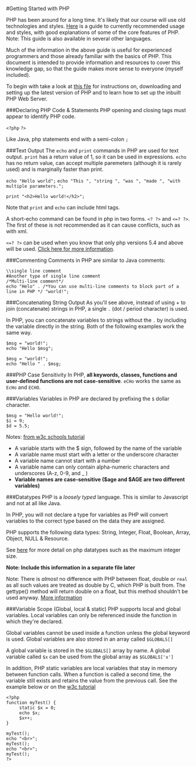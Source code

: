 #Getting Started with PHP

PHP has been around for a long time. It's likely that our course will use old technologies and styles. [Here](http://www.phptherightway.com/) is a guide to currently recommended usage and styles, with good explanations of some of the core features of PHP. Note: This guide is also available in several other languages.

Much of the information in the above guide is useful for experienced programmers and those already familiar with the basics of PHP. This document is intended to provide information and resources to cover this knowledge gap, so that the guide makes more sense to everyone (myself included).

To begin with take a look at [this file](https://github.com/LucidityWaver/ICA40511-Keywords/blob/master/PHP%20Setup%20%26%20Web%20Server.md) for instructions on, downloading and setting up the latest version of PHP and to learn how to set up the inbuilt PHP Web Server.

###Declaring PHP Code & Statements
PHP opening and closing tags must appear to identify PHP code.

`<?php`
`?> `

Like Java, php statements end with a semi-colon `;`

###Text Output
The `echo` and `print` commands in PHP are used for text output. `print` has a return value of 1, so it can be used in expressions. `echo` has no return value, can accept multiple paremeters (although it is rarely used) and is marginally faster than print.

`echo "Hello world";`
`echo "This ", "string ", "was ", "made ", "with multiple parameters.";`

`print "<h2>Hello world!</h2>";`

Note that `print` and `echo` can include html tags.

A short-echo command can be found in php in two forms. `<? ?>` and `<=? ?>`. The first of these is not recommended as it can cause conflicts, such as with xml.

`<=? ?>` can be used when you know that only php versions 5.4 and above will be used. [Click here for more information](http://programmers.stackexchange.com/a/151694).

###Commenting
Comments in PHP are similar to Java comments:

```
\\single line comment
#Another type of single line comment
/*Multi-line comment*/
echo "Helo" . /*You can use multi-line comments to block part of a line in PHP */ "world!";
```

###Concatenating String Output
As you'll see above, instead of using + to join (concatenate) strings in PHP, a single `.` (dot / period character) is used.

In PHP, you can concatenate variables to strings without the `.` by including the variable directly in the string. Both of the following examples work the same way.
```
$msg = "world!";
echo "Hello $msg";
```
```
$msg = "world!";
echo "Hello " . $msg;
```

###PHP Case Sensitivity
In PHP, **all keywords, classes, functions and user-defined functions are not case-sensitive**. `eCHo` works the same as `EcHo` and `ECHO`.


###Variables
Variables in PHP are declared by prefixing the `$` dollar character.

```
$msg = "Hello world!";
$i = 9;
$d = 5.5;
```
Notes: [from w3c schools tutorial](http://www.w3schools.com/php/php_variables.asp)
- A variable starts with the $ sign, followed by the name of the variable
- A variable name must start with a letter or the underscore character
- A variable name cannot start with a number
- A variable name can only contain alpha-numeric characters and underscores (A-z, 0-9, and _ )
- **Variable names are case-sensitive ($age and $AGE are two different variables)**

###Datatypes
PHP is a *loosely typed* language. This is similar to Javascript and not at all like Java.

In PHP, you will not declare a type for variables as PHP will convert variables to the correct type based on the data they are assigned.

PHP supports the following data types: String, Integer, Float, Boolean, Array, Object, NULL & Resource. 

See [here](http://www.w3schools.com/php/php_datatypes.asp) for more detail on php datatypes such as the maximum integer size.

**Note: Include this information in a separate file later**

Note: There is *almost* no difference with PHP between float, double or `real` as all such values are treated as double by C, which PHP is built from. The gettype() method will return double on a float, but this method shouldn't be used anyway. [More information](http://stackoverflow.com/questions/3280892/difference-between-float-and-double-in-php)

###Variable Scope (Global, local & static)
PHP supports local and global variables. Local variables can only be referenced inside the function in which they're declared.

Global variables cannot be used inside a function unless the global keyword is used. Global variables are also stored in an array called `$GLOBALS[]`

A global variable is stored in the `$GLOBALS[]` array by name. A global variable called `$x` can be used from the global array as `$GLOBALS['x']`

In addition, PHP static variables are local variables that stay in memory between function calls. When a function is called a second time, the variable still exists and retains the value from the previous call. See the example below or on the [w3c tutorial](http://www.w3schools.com/php/showphp.asp?filename=demo_var_static)
```
<?php
function myTest() {
     static $x = 0;
     echo $x;
     $x++;
}

myTest();
echo "<br>";
myTest();
echo "<br>";
myTest();
?>  
```

